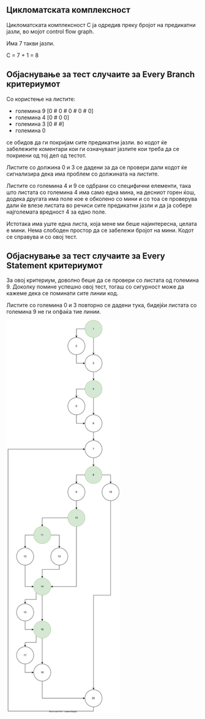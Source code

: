 ## Цикломатската комплексност

Цикломатската комплексност C ја одредив преку бројот на предикатни јазли,
во мојот control flow graph.

Има 7 такви јазли.

C = 7 + 1 = 8

## Објаснување за тест случаите за Every Branch критериумот

Со користење на листите:
* големина 9 [0 # 0 # 0 # 0 # 0]
* големина 4 [0 # 0 0]
* големина 3 [0 # #]
* големина 0

се обидов да ги покријам сите предикатни јазли.
во кодот ќе забележите коментари кои ги означуваат јазлите
кои треба да се покриени од тој дел од тестот.

Листите со должина 0 и 3 се дадени за да се провери дали
кодот ќе сигнализира дека има проблем со должината на листите.

Листите со големина 4 и 9 се одбрани со специфични елементи,
така што листата со големина 4 има само една мина, на десниот
горен ќош, додека другата има поле кое е обколено со мини и
со тоа се проверува дали ќе влезе листата во речиси сите
предикатни јазли и да ја собере најголемата вредност 4 за едно
поле.

Истотака има уште една листа, која мене ми беше најинтересна,
целата е мини. Нема слободен простор да се забележи бројот на
мини. Кодот се справува и со овој тест.

## Објаснување за тест случаите за Every Statement критериумот

За овој критериум, доволно беше да се провери со листата од
големина 9. Доколку помине успешно овој тест, тогаш со сигурност
може да кажеме дека се поминати сите линии код.

Листите со големина 0 и 3 повторно се дадени тука, бидејќи листата
со големина 9 не ги опфаќа тие линии.

![CFG](control_flow_graph.svg)
